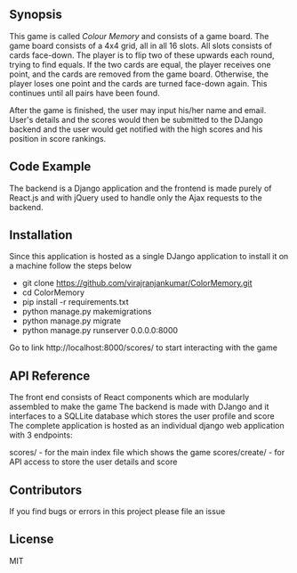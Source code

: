 ## Synopsis

This game is called _Colour Memory_ and consists of a game board. The game board consists of a 4x4 grid, all in all 16 slots. All slots consists of cards face-down. The player is to flip two of these upwards each round, trying to find equals. If the two cards are equal, the player receives one point, and the cards are removed from the game board. Otherwise, the player loses one point and the cards are turned face-down again. This continues until all pairs have been found.

After the game is finished, the user may input his/her name and email. User's details and the scores would then be submitted to the DJango backend and the user would get notified with the high scores and his position in score rankings. 

## Code Example

The backend is a Django application and the frontend is made purely of React.js and with jQuery used to handle only the Ajax requests to the backend. 

## Installation

Since this application is hosted as a single DJango application to install it on a machine follow the steps below

- git clone https://github.com/virajranjankumar/ColorMemory.git
- cd ColorMemory
- pip install -r requirements.txt
- python manage.py makemigrations
- python manage.py migrate
- python manage.py runserver 0.0.0.0:8000

Go to link http://localhost:8000/scores/ to start interacting with the game


## API Reference

The front end consists of React components which are modularly assembled to make the game
The backend is made with DJango and it interfaces to a SQLLite database which stores the user profile and score
The complete application is hosted as an individual django web application with 3 endpoints:

scores/ - for the main index file which shows the game
scores/create/ - for API access to store the user details and score

## Contributors

If you find bugs or errors in this project please file an issue

## License

MIT